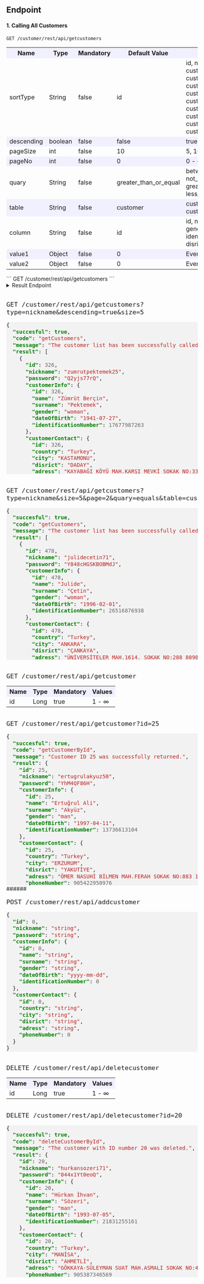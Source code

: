 
## Endpoint
#### 1. Calling All Customers

```
GET /customer/rest/api/getcustomers
```

<sup>
<table>
  <tr style="background-color:#f0f0ff">
    <th>Name</th>
    <th>Type</th>
    <th>Mandatory</th>
    <th>Default Value</th>
    <th>Other Values</th>
  </tr>
  <tr>
    <td>sortType</td>
    <td>String</td>
    <td>false</td>
    <td>id</td>
    <td>id, nickname, customerInfo.name, customerInfo.surname,<br> 
        customerInfo.gender, customerInfo.dateOfBirth,<br>
        customerInfo.identificationNumber, customerContact.country,<br>
        customerContact.city, customerContact.disrict,<br>
        customerContact.adress, customerContact.phoneNumber
        </td>
  </tr>
  <tr style="background-color:#f0f0ff">
    <td>descending</td>
    <td>boolean</td>
    <td>false</td>
    <td>false</td>
    <td>true, false</td>
  </tr>
  <tr>
    <td>pageSize</td>
    <td>int</td>
    <td>false</td>
    <td>10</td>
    <td>5, 10, 25, 50, 100 ...</td>
  </tr>
  <tr style="background-color:#f0f0ff">
    <td>pageNo</td>
    <td>int</td>
    <td>false</td>
    <td>0</td>
    <td>0 - ∞</td>
  </tr>
  <tr>
    <td>quary</td>
    <td>String</td>
    <td>false</td>
    <td>greater_than_or_equal</td>
    <td>between, like, in, equals, not_equals,<br> greater_than_or_equal, less_than_or_equal</td>
  </tr>
  <tr style="background-color:#f0f0ff">
    <td>table</td>
    <td>String</td>
    <td>false</td>
    <td>customer</td>
    <td>customer, customer_information, customer_contact</td>
  </tr>
  <tr>
    <td>column</td>
    <td>String</td>
    <td>false</td>
    <td>id</td>
    <td>id, nickname, name, surname, gender, dateOfBirth,<br>
        identificationNumber, country,city, disrict,adress, phoneNumber
        </td>
  </tr>
  <tr style="background-color:#f0f0ff">
    <td>value1</td>
    <td>Object</td>
    <td>false</td>
    <td>0</td>
    <td>Everything</td>
  </tr>
  <tr>
    <td>value2</td>
    <td>Object</td>
    <td>false</td>
    <td>0</td>
    <td>Everything</td>
  </tr>
</table>
</sup>
```
GET /customer/rest/api/getcustomers
```

<details>
  <summary>
    Result Endpoint
  </summary>
  
```json
{
  "succesful": true,
  "code": "getCustomers",
  "message": "The customer list has been successfully called up.",
  "result": [
    {
      "id": 1,
      "nickname": "yagizaybar65",
      "password": "IsrF16eJ7amxIc2",
      "customerInfo": {
        "id": 1,
        "name": "Yağız Erkân",
        "surname": "Aybar",
        "gender": "man",
        "dateOfBirth": "1970-09-17",
        "identificationNumber": 20781401532
      },
      "customerContact": {
        "id": 1,
        "country": "Turkey",
        "city": "GİRESUN",
        "disrict": "BULANCAK",
        "adress": "AHMETLİ KÖYÜ MAH.MERKEZ MEVKİ SOKAK NO:19 93072 BULANCAK/GİRESUN",
        "phoneNumber": 905456974246
      }
    },
    {
      "id": 2,
      "nickname": "celâleddindaglaroglu20",
      "password": "nBy8n5HCqq7",
      "customerInfo": {
        "id": 2,
        "name": "Celâleddin Asil",
        "surname": "Dağlaroğlu",
        "gender": "man",
        "dateOfBirth": "1989-08-01",
        "identificationNumber": 27255242181
      },
      "customerContact": {
        "id": 2,
        "country": "Turkey",
        "city": "TEKİRDAĞ",
        "disrict": "ÇERKEZKÖY",
        "adress": "GAZİ MUSTAFA KEMALPAŞA MAH.ŞEKER SOKAK NO:717 110896 ÇERKEZKÖY/TEKİRDAĞ",
        "phoneNumber": 905442480200
      }
    },
    {
      "id": 3,
      "nickname": "seybangonultas17",
      "password": "9la33LwmbX",
      "customerInfo": {
        "id": 3,
        "name": "Şeyban Altan",
        "surname": "Gönültaş",
        "gender": "man",
        "dateOfBirth": "1967-11-28",
        "identificationNumber": 17523295028
      },
      "customerContact": {
        "id": 3,
        "country": "Turkey",
        "city": "KONYA",
        "disrict": "SELÇUKLU",
        "adress": "BÜYÜKKAYACIK MAH.ORMANSEVEN SOKAK NO:816 100632 SELÇUKLU/KONYA",
        "phoneNumber": 905421818316
      }
    },
    {
      "id": 4,
      "nickname": "nihataybar42",
      "password": "G39gWvNCQARu",
      "customerInfo": {
        "id": 4,
        "name": "Nihat Cihad",
        "surname": "Aybar",
        "gender": "man",
        "dateOfBirth": "2006-01-21",
        "identificationNumber": 10328328145
      },
      "customerContact": {
        "id": 4,
        "country": "Turkey",
        "city": "MERSİN",
        "disrict": "AKDENİZ",
        "adress": "KARACAİLYAS MAH.2971. SOKAK NO:363 119645 AKDENİZ/MERSİN",
        "phoneNumber": 905456612249
      }
    },
    {
      "id": 5,
      "nickname": "ensarakisik53",
      "password": "sW56afU3F0aCT5N",
      "customerInfo": {
        "id": 5,
        "name": "Ensar Agâh",
        "surname": "Akışık",
        "gender": "man",
        "dateOfBirth": "1997-06-17",
        "identificationNumber": 18390353664
      },
      "customerContact": {
        "id": 5,
        "country": "Turkey",
        "city": "İSTANBUL",
        "disrict": "ADALAR",
        "adress": "KINALIADA MAH.MANASTIRALTI KÜME EVLERİ SOKAK NO:211 95630 ADALAR/İSTANBUL",
        "phoneNumber": 905471484248
      }
    },
    {
      "id": 6,
      "nickname": "samiyildizoglu60",
      "password": "PV4ai8rmI72g8cgJ",
      "customerInfo": {
        "id": 6,
        "name": "Sami Ercan",
        "surname": "Yıldızoğlu",
        "gender": "man",
        "dateOfBirth": "1949-01-16",
        "identificationNumber": 13958337237
      },
      "customerContact": {
        "id": 6,
        "country": "Turkey",
        "city": "İSTANBUL",
        "disrict": "ÜMRANİYE",
        "adress": "ÇAKMAK MAH.MEKAN SOKAK NO:683 96252 ÜMRANİYE/İSTANBUL",
        "phoneNumber": 905453959833
      }
    },
    {
      "id": 7,
      "nickname": "hayalipektemek43",
      "password": "4E2Hsy8rdHx",
      "customerInfo": {
        "id": 7,
        "name": "Hayali Gürkan",
        "surname": "Pektemek",
        "gender": "man",
        "dateOfBirth": "1944-04-07",
        "identificationNumber": 10676447910
      },
      "customerContact": {
        "id": 7,
        "country": "Turkey",
        "city": "İSTANBUL",
        "disrict": "ARNAVUTKÖY",
        "adress": "ANADOLU MAH.GELİBOLU CADDESİ SOKAK NO:560 119236 ARNAVUTKÖY/İSTANBUL",
        "phoneNumber": 905434302266
      }
    },
    {
      "id": 8,
      "nickname": "atalaykocoglu2",
      "password": "8cEqf55s46",
      "customerInfo": {
        "id": 8,
        "name": "Atalay Türkeş",
        "surname": "Koçoğlu",
        "gender": "man",
        "dateOfBirth": "2000-06-23",
        "identificationNumber": 22994273077
      },
      "customerContact": {
        "id": 8,
        "country": "Turkey",
        "city": "İSTANBUL",
        "disrict": "EYÜP",
        "adress": "GÜZELTEPE MAH.YENİ DUVAR SOKAK NO:542 95830 EYÜP/İSTANBUL",
        "phoneNumber": 905371975315
      }
    },
    {
      "id": 9,
      "nickname": "vehbibarbarosoglu7",
      "password": "6lL4m60uc",
      "customerInfo": {
        "id": 9,
        "name": "Vehbi Şihab",
        "surname": "Barbarosoğlu",
        "gender": "man",
        "dateOfBirth": "2008-01-10",
        "identificationNumber": 13604908183
      },
      "customerContact": {
        "id": 9,
        "country": "Turkey",
        "city": "ADANA",
        "disrict": "YÜREĞİR",
        "adress": "ULUBATLI HASAN MAH.3051. SOKAK NO:501 78213 YÜREĞİR/ADANA",
        "phoneNumber": 905364701754
      }
    },
    {
      "id": 10,
      "nickname": "tumerhamzaoglu51",
      "password": "4vv5Xc5jKLRt34H8v",
      "customerInfo": {
        "id": 10,
        "name": "Tümer Özden",
        "surname": "Hamzaoğlu",
        "gender": "man",
        "dateOfBirth": "1957-05-02",
        "identificationNumber": 24087597079
      },
      "customerContact": {
        "id": 10,
        "country": "Turkey",
        "city": "HATAY",
        "disrict": "İSKENDERUN",
        "adress": "NARDÜZÜ-NESLİ MAH.186. SOKAK NO:837 94364 İSKENDERUN/HATAY",
        "phoneNumber": 905515456072
      }
    }
  ]
}
```

</details>



######

<font size="4">

```
GET /customer/rest/api/getcustomers?type=nickname&descending=true&size=5
```
</font> 

<!-- HTML generated using hilite.me -->
<div style="background: #f8f8f8; overflow:auto;width:auto;border-width:.1em .1em .1em .8em;background: #f2f2f2;max-height: 400px;"><pre style="margin: 0; line-height: 125%">{
  <span style="color: #008000; font-weight: bold">&quot;succesful&quot;</span>: <span style="color: #008000; font-weight: bold">true</span>,
  <span style="color: #008000; font-weight: bold">&quot;code&quot;</span>: <span style="color: #BA2121">&quot;getCustomers&quot;</span>,
  <span style="color: #008000; font-weight: bold">&quot;message&quot;</span>: <span style="color: #BA2121">&quot;The customer list has been successfully called up.&quot;</span>,
  <span style="color: #008000; font-weight: bold">&quot;result&quot;</span>: [
    {
      <span style="color: #008000; font-weight: bold">&quot;id&quot;</span>: <span style="color: #666666">326</span>,
      <span style="color: #008000; font-weight: bold">&quot;nickname&quot;</span>: <span style="color: #BA2121">&quot;zumrutpektemek25&quot;</span>,
      <span style="color: #008000; font-weight: bold">&quot;password&quot;</span>: <span style="color: #BA2121">&quot;Q2yjs77rQ&quot;</span>,
      <span style="color: #008000; font-weight: bold">&quot;customerInfo&quot;</span>: {
        <span style="color: #008000; font-weight: bold">&quot;id&quot;</span>: <span style="color: #666666">326</span>,
        <span style="color: #008000; font-weight: bold">&quot;name&quot;</span>: <span style="color: #BA2121">&quot;Zümrüt Berçin&quot;</span>,
        <span style="color: #008000; font-weight: bold">&quot;surname&quot;</span>: <span style="color: #BA2121">&quot;Pektemek&quot;</span>,
        <span style="color: #008000; font-weight: bold">&quot;gender&quot;</span>: <span style="color: #BA2121">&quot;woman&quot;</span>,
        <span style="color: #008000; font-weight: bold">&quot;dateOfBirth&quot;</span>: <span style="color: #BA2121">&quot;1941-07-27&quot;</span>,
        <span style="color: #008000; font-weight: bold">&quot;identificationNumber&quot;</span>: <span style="color: #666666">17677987263</span>
      },
      <span style="color: #008000; font-weight: bold">&quot;customerContact&quot;</span>: {
        <span style="color: #008000; font-weight: bold">&quot;id&quot;</span>: <span style="color: #666666">326</span>,
        <span style="color: #008000; font-weight: bold">&quot;country&quot;</span>: <span style="color: #BA2121">&quot;Turkey&quot;</span>,
        <span style="color: #008000; font-weight: bold">&quot;city&quot;</span>: <span style="color: #BA2121">&quot;KASTAMONU&quot;</span>,
        <span style="color: #008000; font-weight: bold">&quot;disrict&quot;</span>: <span style="color: #BA2121">&quot;DADAY&quot;</span>,
        <span style="color: #008000; font-weight: bold">&quot;adress&quot;</span>: <span style="color: #BA2121">&quot;KAYABAĞI KÖYÜ MAH.KARŞI MEVKİ SOKAK NO:335 98318 DADAY/KASTAMONU&quot;</span>,
        <span style="color: #008000; font-weight: bold">&quot;phoneNumber&quot;</span>: <span style="color: #666666">905458633366</span>
      }
    },
    {
      <span style="color: #008000; font-weight: bold">&quot;id&quot;</span>: <span style="color: #666666">498</span>,
      <span style="color: #008000; font-weight: bold">&quot;nickname&quot;</span>: <span style="color: #BA2121">&quot;zumrutakbulut2&quot;</span>,
      <span style="color: #008000; font-weight: bold">&quot;password&quot;</span>: <span style="color: #BA2121">&quot;T15J53hOVi3470u&quot;</span>,
      <span style="color: #008000; font-weight: bold">&quot;customerInfo&quot;</span>: {
        <span style="color: #008000; font-weight: bold">&quot;id&quot;</span>: <span style="color: #666666">498</span>,
        <span style="color: #008000; font-weight: bold">&quot;name&quot;</span>: <span style="color: #BA2121">&quot;Zümrüt&quot;</span>,
        <span style="color: #008000; font-weight: bold">&quot;surname&quot;</span>: <span style="color: #BA2121">&quot;Akbulut&quot;</span>,
        <span style="color: #008000; font-weight: bold">&quot;gender&quot;</span>: <span style="color: #BA2121">&quot;woman&quot;</span>,
        <span style="color: #008000; font-weight: bold">&quot;dateOfBirth&quot;</span>: <span style="color: #BA2121">&quot;1965-08-19&quot;</span>,
        <span style="color: #008000; font-weight: bold">&quot;identificationNumber&quot;</span>: <span style="color: #666666">24645342730</span>
      },
      <span style="color: #008000; font-weight: bold">&quot;customerContact&quot;</span>: {
        <span style="color: #008000; font-weight: bold">&quot;id&quot;</span>: <span style="color: #666666">498</span>,
        <span style="color: #008000; font-weight: bold">&quot;country&quot;</span>: <span style="color: #BA2121">&quot;Turkey&quot;</span>,
        <span style="color: #008000; font-weight: bold">&quot;city&quot;</span>: <span style="color: #BA2121">&quot;TEKİRDAĞ&quot;</span>,
        <span style="color: #008000; font-weight: bold">&quot;disrict&quot;</span>: <span style="color: #BA2121">&quot;ÇORLU&quot;</span>,
        <span style="color: #008000; font-weight: bold">&quot;adress&quot;</span>: <span style="color: #BA2121">&quot;AHİMEHMET KÖYÜ MAH.13. SOKAK NO:185 110944 ÇORLU/TEKİRDAĞ&quot;</span>,
        <span style="color: #008000; font-weight: bold">&quot;phoneNumber&quot;</span>: <span style="color: #666666">905361588334</span>
      }
    },
    {
      <span style="color: #008000; font-weight: bold">&quot;id&quot;</span>: <span style="color: #666666">442</span>,
      <span style="color: #008000; font-weight: bold">&quot;nickname&quot;</span>: <span style="color: #BA2121">&quot;zuleyhaerberk53&quot;</span>,
      <span style="color: #008000; font-weight: bold">&quot;password&quot;</span>: <span style="color: #BA2121">&quot;HQiGMu2X&quot;</span>,
      <span style="color: #008000; font-weight: bold">&quot;customerInfo&quot;</span>: {
        <span style="color: #008000; font-weight: bold">&quot;id&quot;</span>: <span style="color: #666666">442</span>,
        <span style="color: #008000; font-weight: bold">&quot;name&quot;</span>: <span style="color: #BA2121">&quot;Züleyha&quot;</span>,
        <span style="color: #008000; font-weight: bold">&quot;surname&quot;</span>: <span style="color: #BA2121">&quot;Erberk&quot;</span>,
        <span style="color: #008000; font-weight: bold">&quot;gender&quot;</span>: <span style="color: #BA2121">&quot;woman&quot;</span>,
        <span style="color: #008000; font-weight: bold">&quot;dateOfBirth&quot;</span>: <span style="color: #BA2121">&quot;1997-05-27&quot;</span>,
        <span style="color: #008000; font-weight: bold">&quot;identificationNumber&quot;</span>: <span style="color: #666666">21197941850</span>
      },
      <span style="color: #008000; font-weight: bold">&quot;customerContact&quot;</span>: {
        <span style="color: #008000; font-weight: bold">&quot;id&quot;</span>: <span style="color: #666666">442</span>,
        <span style="color: #008000; font-weight: bold">&quot;country&quot;</span>: <span style="color: #BA2121">&quot;Turkey&quot;</span>,
        <span style="color: #008000; font-weight: bold">&quot;city&quot;</span>: <span style="color: #BA2121">&quot;BALIKESİR&quot;</span>,
        <span style="color: #008000; font-weight: bold">&quot;disrict&quot;</span>: <span style="color: #BA2121">&quot;BALYA&quot;</span>,
        <span style="color: #008000; font-weight: bold">&quot;adress&quot;</span>: <span style="color: #BA2121">&quot;ENVERPAŞA MAH.NALBANT ABDULLAH KANDEMİR SOKAK NO:211 83675 BALYA/BALIKESİR&quot;</span>,
        <span style="color: #008000; font-weight: bold">&quot;phoneNumber&quot;</span>: <span style="color: #666666">905447875840</span>
      }
    },
    {
      <span style="color: #008000; font-weight: bold">&quot;id&quot;</span>: <span style="color: #666666">451</span>,
      <span style="color: #008000; font-weight: bold">&quot;nickname&quot;</span>: <span style="color: #BA2121">&quot;zulalbarbarosoglu73&quot;</span>,
      <span style="color: #008000; font-weight: bold">&quot;password&quot;</span>: <span style="color: #BA2121">&quot;THMUftrA0&quot;</span>,
      <span style="color: #008000; font-weight: bold">&quot;customerInfo&quot;</span>: {
        <span style="color: #008000; font-weight: bold">&quot;id&quot;</span>: <span style="color: #666666">451</span>,
        <span style="color: #008000; font-weight: bold">&quot;name&quot;</span>: <span style="color: #BA2121">&quot;Zülal&quot;</span>,
        <span style="color: #008000; font-weight: bold">&quot;surname&quot;</span>: <span style="color: #BA2121">&quot;Barbarosoğlu&quot;</span>,
        <span style="color: #008000; font-weight: bold">&quot;gender&quot;</span>: <span style="color: #BA2121">&quot;woman&quot;</span>,
        <span style="color: #008000; font-weight: bold">&quot;dateOfBirth&quot;</span>: <span style="color: #BA2121">&quot;2006-06-01&quot;</span>,
        <span style="color: #008000; font-weight: bold">&quot;identificationNumber&quot;</span>: <span style="color: #666666">27927916459</span>
      },
      <span style="color: #008000; font-weight: bold">&quot;customerContact&quot;</span>: {
        <span style="color: #008000; font-weight: bold">&quot;id&quot;</span>: <span style="color: #666666">451</span>,
        <span style="color: #008000; font-weight: bold">&quot;country&quot;</span>: <span style="color: #BA2121">&quot;Turkey&quot;</span>,
        <span style="color: #008000; font-weight: bold">&quot;city&quot;</span>: <span style="color: #BA2121">&quot;İSTANBUL&quot;</span>,
        <span style="color: #008000; font-weight: bold">&quot;disrict&quot;</span>: <span style="color: #BA2121">&quot;GAZİOSMANPAŞA&quot;</span>,
        <span style="color: #008000; font-weight: bold">&quot;adress&quot;</span>: <span style="color: #BA2121">&quot;HÜRRİYET MAH.315. SOKAK NO:696 95968 GAZİOSMANPAŞA/İSTANBUL&quot;</span>,
        <span style="color: #008000; font-weight: bold">&quot;phoneNumber&quot;</span>: <span style="color: #666666">905356944120</span>
      }
    },
    {
      <span style="color: #008000; font-weight: bold">&quot;id&quot;</span>: <span style="color: #666666">372</span>,
      <span style="color: #008000; font-weight: bold">&quot;nickname&quot;</span>: <span style="color: #BA2121">&quot;zubeydekarabocek78&quot;</span>,
      <span style="color: #008000; font-weight: bold">&quot;password&quot;</span>: <span style="color: #BA2121">&quot;4pSr48itf042&quot;</span>,
      <span style="color: #008000; font-weight: bold">&quot;customerInfo&quot;</span>: {
        <span style="color: #008000; font-weight: bold">&quot;id&quot;</span>: <span style="color: #666666">372</span>,
        <span style="color: #008000; font-weight: bold">&quot;name&quot;</span>: <span style="color: #BA2121">&quot;Zübeyde&quot;</span>,
        <span style="color: #008000; font-weight: bold">&quot;surname&quot;</span>: <span style="color: #BA2121">&quot;Karaböcek&quot;</span>,
        <span style="color: #008000; font-weight: bold">&quot;gender&quot;</span>: <span style="color: #BA2121">&quot;woman&quot;</span>,
        <span style="color: #008000; font-weight: bold">&quot;dateOfBirth&quot;</span>: <span style="color: #BA2121">&quot;1979-03-12&quot;</span>,
        <span style="color: #008000; font-weight: bold">&quot;identificationNumber&quot;</span>: <span style="color: #666666">28881181045</span>
      },
      <span style="color: #008000; font-weight: bold">&quot;customerContact&quot;</span>: {
        <span style="color: #008000; font-weight: bold">&quot;id&quot;</span>: <span style="color: #666666">372</span>,
        <span style="color: #008000; font-weight: bold">&quot;country&quot;</span>: <span style="color: #BA2121">&quot;Turkey&quot;</span>,
        <span style="color: #008000; font-weight: bold">&quot;city&quot;</span>: <span style="color: #BA2121">&quot;AFYONKARAHİSAR&quot;</span>,
        <span style="color: #008000; font-weight: bold">&quot;disrict&quot;</span>: <span style="color: #BA2121">&quot;HOCALAR&quot;</span>,
        <span style="color: #008000; font-weight: bold">&quot;adress&quot;</span>: <span style="color: #BA2121">&quot;YEŞİLHİSAR-CUMHURİYET MAH.CİHAN SOKAK NO:161 79640 HOCALAR/AFYONKARAHİSAR&quot;</span>,
        <span style="color: #008000; font-weight: bold">&quot;phoneNumber&quot;</span>: <span style="color: #666666">905348544803</span>
      }
    }
  ]
}
</pre></div>

######

<font size="4">

```
GET /customer/rest/api/getcustomers?type=nickname&size=5&page=2&quary=equals&table=customer_contact&column=city&start_value=ANKARA
```
</font> 

<!-- HTML generated using hilite.me -->
<div style="background: #f8f8f8; overflow:auto;width:auto;border-width:.1em .1em .1em .8em;background: #f2f2f2;max-height: 400px;"><pre style="margin: 0; line-height: 125%">{
  <span style="color: #008000; font-weight: bold">&quot;succesful&quot;</span>: <span style="color: #008000; font-weight: bold">true</span>,
  <span style="color: #008000; font-weight: bold">&quot;code&quot;</span>: <span style="color: #BA2121">&quot;getCustomers&quot;</span>,
  <span style="color: #008000; font-weight: bold">&quot;message&quot;</span>: <span style="color: #BA2121">&quot;The customer list has been successfully called up.&quot;</span>,
  <span style="color: #008000; font-weight: bold">&quot;result&quot;</span>: [
    {
      <span style="color: #008000; font-weight: bold">&quot;id&quot;</span>: <span style="color: #666666">478</span>,
      <span style="color: #008000; font-weight: bold">&quot;nickname&quot;</span>: <span style="color: #BA2121">&quot;julidecetin71&quot;</span>,
      <span style="color: #008000; font-weight: bold">&quot;password&quot;</span>: <span style="color: #BA2121">&quot;Y848cHGSKBOBMdJ&quot;</span>,
      <span style="color: #008000; font-weight: bold">&quot;customerInfo&quot;</span>: {
        <span style="color: #008000; font-weight: bold">&quot;id&quot;</span>: <span style="color: #666666">478</span>,
        <span style="color: #008000; font-weight: bold">&quot;name&quot;</span>: <span style="color: #BA2121">&quot;Julide&quot;</span>,
        <span style="color: #008000; font-weight: bold">&quot;surname&quot;</span>: <span style="color: #BA2121">&quot;Çetin&quot;</span>,
        <span style="color: #008000; font-weight: bold">&quot;gender&quot;</span>: <span style="color: #BA2121">&quot;woman&quot;</span>,
        <span style="color: #008000; font-weight: bold">&quot;dateOfBirth&quot;</span>: <span style="color: #BA2121">&quot;1996-02-01&quot;</span>,
        <span style="color: #008000; font-weight: bold">&quot;identificationNumber&quot;</span>: <span style="color: #666666">26516876938</span>
      },
      <span style="color: #008000; font-weight: bold">&quot;customerContact&quot;</span>: {
        <span style="color: #008000; font-weight: bold">&quot;id&quot;</span>: <span style="color: #666666">478</span>,
        <span style="color: #008000; font-weight: bold">&quot;country&quot;</span>: <span style="color: #BA2121">&quot;Turkey&quot;</span>,
        <span style="color: #008000; font-weight: bold">&quot;city&quot;</span>: <span style="color: #BA2121">&quot;ANKARA&quot;</span>,
        <span style="color: #008000; font-weight: bold">&quot;disrict&quot;</span>: <span style="color: #BA2121">&quot;ÇANKAYA&quot;</span>,
        <span style="color: #008000; font-weight: bold">&quot;adress&quot;</span>: <span style="color: #BA2121">&quot;ÜNİVERSİTELER MAH.1614. SOKAK NO:288 80988 ÇANKAYA/ANKARA&quot;</span>,
        <span style="color: #008000; font-weight: bold">&quot;phoneNumber&quot;</span>: <span style="color: #666666">905391239034</span>
      }
    },
    {
      <span style="color: #008000; font-weight: bold">&quot;id&quot;</span>: <span style="color: #666666">463</span>,
      <span style="color: #008000; font-weight: bold">&quot;nickname&quot;</span>: <span style="color: #BA2121">&quot;julideozkok9&quot;</span>,
      <span style="color: #008000; font-weight: bold">&quot;password&quot;</span>: <span style="color: #BA2121">&quot;EQuVtT7wD9oIUOW&quot;</span>,
      <span style="color: #008000; font-weight: bold">&quot;customerInfo&quot;</span>: {
        <span style="color: #008000; font-weight: bold">&quot;id&quot;</span>: <span style="color: #666666">463</span>,
        <span style="color: #008000; font-weight: bold">&quot;name&quot;</span>: <span style="color: #BA2121">&quot;Julide&quot;</span>,
        <span style="color: #008000; font-weight: bold">&quot;surname&quot;</span>: <span style="color: #BA2121">&quot;Özkök&quot;</span>,
        <span style="color: #008000; font-weight: bold">&quot;gender&quot;</span>: <span style="color: #BA2121">&quot;woman&quot;</span>,
        <span style="color: #008000; font-weight: bold">&quot;dateOfBirth&quot;</span>: <span style="color: #BA2121">&quot;2003-09-28&quot;</span>,
        <span style="color: #008000; font-weight: bold">&quot;identificationNumber&quot;</span>: <span style="color: #666666">23265857397</span>
      },
      <span style="color: #008000; font-weight: bold">&quot;customerContact&quot;</span>: {
        <span style="color: #008000; font-weight: bold">&quot;id&quot;</span>: <span style="color: #666666">463</span>,
        <span style="color: #008000; font-weight: bold">&quot;country&quot;</span>: <span style="color: #BA2121">&quot;Turkey&quot;</span>,
        <span style="color: #008000; font-weight: bold">&quot;city&quot;</span>: <span style="color: #BA2121">&quot;ANKARA&quot;</span>,
        <span style="color: #008000; font-weight: bold">&quot;disrict&quot;</span>: <span style="color: #BA2121">&quot;ETİMESGUT&quot;</span>,
        <span style="color: #008000; font-weight: bold">&quot;adress&quot;</span>: <span style="color: #BA2121">&quot;GÜZELKENT MAH.720. SOKAK NO:362 125556 ETİMESGUT/ANKARA&quot;</span>,
        <span style="color: #008000; font-weight: bold">&quot;phoneNumber&quot;</span>: <span style="color: #666666">905442818001</span>
      }
    },
    {
      <span style="color: #008000; font-weight: bold">&quot;id&quot;</span>: <span style="color: #666666">144</span>,
      <span style="color: #008000; font-weight: bold">&quot;nickname&quot;</span>: <span style="color: #BA2121">&quot;kadirsozeri56&quot;</span>,
      <span style="color: #008000; font-weight: bold">&quot;password&quot;</span>: <span style="color: #BA2121">&quot;Sx2WbXKU6&quot;</span>,
      <span style="color: #008000; font-weight: bold">&quot;customerInfo&quot;</span>: {
        <span style="color: #008000; font-weight: bold">&quot;id&quot;</span>: <span style="color: #666666">144</span>,
        <span style="color: #008000; font-weight: bold">&quot;name&quot;</span>: <span style="color: #BA2121">&quot;Kadir &quot;</span>,
        <span style="color: #008000; font-weight: bold">&quot;surname&quot;</span>: <span style="color: #BA2121">&quot;Sözeri&quot;</span>,
        <span style="color: #008000; font-weight: bold">&quot;gender&quot;</span>: <span style="color: #BA2121">&quot;man&quot;</span>,
        <span style="color: #008000; font-weight: bold">&quot;dateOfBirth&quot;</span>: <span style="color: #BA2121">&quot;1969-06-10&quot;</span>,
        <span style="color: #008000; font-weight: bold">&quot;identificationNumber&quot;</span>: <span style="color: #666666">27229413142</span>
      },
      <span style="color: #008000; font-weight: bold">&quot;customerContact&quot;</span>: {
        <span style="color: #008000; font-weight: bold">&quot;id&quot;</span>: <span style="color: #666666">144</span>,
        <span style="color: #008000; font-weight: bold">&quot;country&quot;</span>: <span style="color: #BA2121">&quot;Turkey&quot;</span>,
        <span style="color: #008000; font-weight: bold">&quot;city&quot;</span>: <span style="color: #BA2121">&quot;ANKARA&quot;</span>,
        <span style="color: #008000; font-weight: bold">&quot;disrict&quot;</span>: <span style="color: #BA2121">&quot;KEÇİÖREN&quot;</span>,
        <span style="color: #008000; font-weight: bold">&quot;adress&quot;</span>: <span style="color: #BA2121">&quot;ESERTEPE MAH.303. SOKAK NO:50 81084 KEÇİÖREN/ANKARA&quot;</span>,
        <span style="color: #008000; font-weight: bold">&quot;phoneNumber&quot;</span>: <span style="color: #666666">905498780620</span>
      }
    },
    {
      <span style="color: #008000; font-weight: bold">&quot;id&quot;</span>: <span style="color: #666666">455</span>,
      <span style="color: #008000; font-weight: bold">&quot;nickname&quot;</span>: <span style="color: #BA2121">&quot;nazanbasoglu78&quot;</span>,
      <span style="color: #008000; font-weight: bold">&quot;password&quot;</span>: <span style="color: #BA2121">&quot;l7HpO3y0V&quot;</span>,
      <span style="color: #008000; font-weight: bold">&quot;customerInfo&quot;</span>: {
        <span style="color: #008000; font-weight: bold">&quot;id&quot;</span>: <span style="color: #666666">455</span>,
        <span style="color: #008000; font-weight: bold">&quot;name&quot;</span>: <span style="color: #BA2121">&quot;Nazan&quot;</span>,
        <span style="color: #008000; font-weight: bold">&quot;surname&quot;</span>: <span style="color: #BA2121">&quot;Başoğlu&quot;</span>,
        <span style="color: #008000; font-weight: bold">&quot;gender&quot;</span>: <span style="color: #BA2121">&quot;woman&quot;</span>,
        <span style="color: #008000; font-weight: bold">&quot;dateOfBirth&quot;</span>: <span style="color: #BA2121">&quot;1975-04-20&quot;</span>,
        <span style="color: #008000; font-weight: bold">&quot;identificationNumber&quot;</span>: <span style="color: #666666">28895114221</span>
      },
      <span style="color: #008000; font-weight: bold">&quot;customerContact&quot;</span>: {
        <span style="color: #008000; font-weight: bold">&quot;id&quot;</span>: <span style="color: #666666">455</span>,
        <span style="color: #008000; font-weight: bold">&quot;country&quot;</span>: <span style="color: #BA2121">&quot;Turkey&quot;</span>,
        <span style="color: #008000; font-weight: bold">&quot;city&quot;</span>: <span style="color: #BA2121">&quot;ANKARA&quot;</span>,
        <span style="color: #008000; font-weight: bold">&quot;disrict&quot;</span>: <span style="color: #BA2121">&quot;ALTINDAĞ&quot;</span>,
        <span style="color: #008000; font-weight: bold">&quot;adress&quot;</span>: <span style="color: #BA2121">&quot;ALEMDAĞ MAH.1042/1 SOKAK NO:799 80827 ALTINDAĞ/ANKARA&quot;</span>,
        <span style="color: #008000; font-weight: bold">&quot;phoneNumber&quot;</span>: <span style="color: #666666">905377225829</span>
      }
    },
    {
      <span style="color: #008000; font-weight: bold">&quot;id&quot;</span>: <span style="color: #666666">170</span>,
      <span style="color: #008000; font-weight: bold">&quot;nickname&quot;</span>: <span style="color: #BA2121">&quot;necibbademci36&quot;</span>,
      <span style="color: #008000; font-weight: bold">&quot;password&quot;</span>: <span style="color: #BA2121">&quot;y3CUlL5BfXeRIBOW&quot;</span>,
      <span style="color: #008000; font-weight: bold">&quot;customerInfo&quot;</span>: {
        <span style="color: #008000; font-weight: bold">&quot;id&quot;</span>: <span style="color: #666666">170</span>,
        <span style="color: #008000; font-weight: bold">&quot;name&quot;</span>: <span style="color: #BA2121">&quot;Necib &quot;</span>,
        <span style="color: #008000; font-weight: bold">&quot;surname&quot;</span>: <span style="color: #BA2121">&quot;Bademci&quot;</span>,
        <span style="color: #008000; font-weight: bold">&quot;gender&quot;</span>: <span style="color: #BA2121">&quot;man&quot;</span>,
        <span style="color: #008000; font-weight: bold">&quot;dateOfBirth&quot;</span>: <span style="color: #BA2121">&quot;1958-09-17&quot;</span>,
        <span style="color: #008000; font-weight: bold">&quot;identificationNumber&quot;</span>: <span style="color: #666666">11746434403</span>
      },
      <span style="color: #008000; font-weight: bold">&quot;customerContact&quot;</span>: {
        <span style="color: #008000; font-weight: bold">&quot;id&quot;</span>: <span style="color: #666666">170</span>,
        <span style="color: #008000; font-weight: bold">&quot;country&quot;</span>: <span style="color: #BA2121">&quot;Turkey&quot;</span>,
        <span style="color: #008000; font-weight: bold">&quot;city&quot;</span>: <span style="color: #BA2121">&quot;ANKARA&quot;</span>,
        <span style="color: #008000; font-weight: bold">&quot;disrict&quot;</span>: <span style="color: #BA2121">&quot;KIZILCAHAMAM&quot;</span>,
        <span style="color: #008000; font-weight: bold">&quot;adress&quot;</span>: <span style="color: #BA2121">&quot;GÜNEYSARAY KÖYÜ MAH.KÖYÜN KENDİSİ SOKAK NO:895 123962 KIZILCAHAMAM/ANKARA&quot;</span>,
        <span style="color: #008000; font-weight: bold">&quot;phoneNumber&quot;</span>: <span style="color: #666666">905387578561</span>
      }
    }
  ]
}
</pre></div>

######

<font size="4">

```
GET /customer/rest/api/getcustomer
```
</font>

<font size="2">

<table>
  <tr style="background-color:#f0f0ff">
    <th>Name</th>
    <th>Type</th>
    <th>Mandatory</th>
    <th>Values</th>
  </tr>
  <tr>
    <td>id</td>
    <td>Long</td>
    <td>true</td>
    <td>1 - ∞</td>
  </tr>
  
</table>

</font>
 
######

<font size="4">

```
GET /customer/rest/api/getcustomer?id=25
```
</font>

<!-- HTML generated using hilite.me -->
<div style="background: #f8f8f8; overflow:auto;width:auto;border-width:.1em .1em .1em .8em;background: #f2f2f2;max-height: 400px;"><pre style="margin: 0; line-height: 125%">{
  <span style="color: #008000; font-weight: bold">&quot;succesful&quot;</span>: <span style="color: #008000; font-weight: bold">true</span>,
  <span style="color: #008000; font-weight: bold">&quot;code&quot;</span>: <span style="color: #BA2121">&quot;getCustomerById&quot;</span>,
  <span style="color: #008000; font-weight: bold">&quot;message&quot;</span>: <span style="color: #BA2121">&quot;Customer ID 25 was successfully returned.&quot;</span>,
  <span style="color: #008000; font-weight: bold">&quot;result&quot;</span>: {
    <span style="color: #008000; font-weight: bold">&quot;id&quot;</span>: <span style="color: #666666">25</span>,
    <span style="color: #008000; font-weight: bold">&quot;nickname&quot;</span>: <span style="color: #BA2121">&quot;ertugrulakyuz50&quot;</span>,
    <span style="color: #008000; font-weight: bold">&quot;password&quot;</span>: <span style="color: #BA2121">&quot;YhM4QF86H&quot;</span>,
    <span style="color: #008000; font-weight: bold">&quot;customerInfo&quot;</span>: {
      <span style="color: #008000; font-weight: bold">&quot;id&quot;</span>: <span style="color: #666666">25</span>,
      <span style="color: #008000; font-weight: bold">&quot;name&quot;</span>: <span style="color: #BA2121">&quot;Ertuğrul Ali&quot;</span>,
      <span style="color: #008000; font-weight: bold">&quot;surname&quot;</span>: <span style="color: #BA2121">&quot;Akyüz&quot;</span>,
      <span style="color: #008000; font-weight: bold">&quot;gender&quot;</span>: <span style="color: #BA2121">&quot;man&quot;</span>,
      <span style="color: #008000; font-weight: bold">&quot;dateOfBirth&quot;</span>: <span style="color: #BA2121">&quot;1997-04-11&quot;</span>,
      <span style="color: #008000; font-weight: bold">&quot;identificationNumber&quot;</span>: <span style="color: #666666">13736613104</span>
    },
    <span style="color: #008000; font-weight: bold">&quot;customerContact&quot;</span>: {
      <span style="color: #008000; font-weight: bold">&quot;id&quot;</span>: <span style="color: #666666">25</span>,
      <span style="color: #008000; font-weight: bold">&quot;country&quot;</span>: <span style="color: #BA2121">&quot;Turkey&quot;</span>,
      <span style="color: #008000; font-weight: bold">&quot;city&quot;</span>: <span style="color: #BA2121">&quot;ERZURUM&quot;</span>,
      <span style="color: #008000; font-weight: bold">&quot;disrict&quot;</span>: <span style="color: #BA2121">&quot;YAKUTİYE&quot;</span>,
      <span style="color: #008000; font-weight: bold">&quot;adress&quot;</span>: <span style="color: #BA2121">&quot;ÖMER NASUHİ BİLMEN MAH.FERAH SOKAK NO:883 119134 YAKUTİYE/ERZURUM&quot;</span>,
      <span style="color: #008000; font-weight: bold">&quot;phoneNumber&quot;</span>: <span style="color: #666666">905422950976</span>
    }
  }
}
</pre></div>
######

<font size="4">

```
POST /customer/rest/api/addcustomer
```
</font>

<!-- HTML generated using hilite.me -->
<div style="background: #f8f8f8; overflow:auto;width:auto;border-width:.1em .1em .1em .8em;background: #f2f2f2;max-height: 400px;"><pre style="margin: 0; line-height: 125%">{
  <span style="color: #008000; font-weight: bold">&quot;id&quot;</span>: <span style="color: #666666">0</span>,
  <span style="color: #008000; font-weight: bold">&quot;nickname&quot;</span>: <span style="color: #BA2121">&quot;string&quot;</span>,
  <span style="color: #008000; font-weight: bold">&quot;password&quot;</span>: <span style="color: #BA2121">&quot;string&quot;</span>,
  <span style="color: #008000; font-weight: bold">&quot;customerInfo&quot;</span>: {
    <span style="color: #008000; font-weight: bold">&quot;id&quot;</span>: <span style="color: #666666">0</span>,
    <span style="color: #008000; font-weight: bold">&quot;name&quot;</span>: <span style="color: #BA2121">&quot;string&quot;</span>,
    <span style="color: #008000; font-weight: bold">&quot;surname&quot;</span>: <span style="color: #BA2121">&quot;string&quot;</span>,
    <span style="color: #008000; font-weight: bold">&quot;gender&quot;</span>: <span style="color: #BA2121">&quot;string&quot;</span>,
    <span style="color: #008000; font-weight: bold">&quot;dateOfBirth&quot;</span>: <span style="color: #BA2121">&quot;yyyy-mm-dd&quot;</span>,
    <span style="color: #008000; font-weight: bold">&quot;identificationNumber&quot;</span>: <span style="color: #666666">0</span>
  },
  <span style="color: #008000; font-weight: bold">&quot;customerContact&quot;</span>: {
    <span style="color: #008000; font-weight: bold">&quot;id&quot;</span>: <span style="color: #666666">0</span>,
    <span style="color: #008000; font-weight: bold">&quot;country&quot;</span>: <span style="color: #BA2121">&quot;string&quot;</span>,
    <span style="color: #008000; font-weight: bold">&quot;city&quot;</span>: <span style="color: #BA2121">&quot;string&quot;</span>,
    <span style="color: #008000; font-weight: bold">&quot;disrict&quot;</span>: <span style="color: #BA2121">&quot;string&quot;</span>,
    <span style="color: #008000; font-weight: bold">&quot;adress&quot;</span>: <span style="color: #BA2121">&quot;string&quot;</span>,
    <span style="color: #008000; font-weight: bold">&quot;phoneNumber&quot;</span>: <span style="color: #666666">0</span>
  }
}
</pre></div>

######

<font size="4">

```
DELETE /customer/rest/api/deletecustomer
```
</font>

<font size="2">

<table>
  <tr style="background-color:#f0f0ff">
    <th>Name</th>
    <th>Type</th>
    <th>Mandatory</th>
    <th>Values</th>
  </tr>
  <tr>
    <td>id</td>
    <td>Long</td>
    <td>true</td>
    <td>1 - ∞</td>
  </tr>
  
</table>

</font>
 
######

<font size="4">

```
DELETE /customer/rest/api/deletecustomer?id=20
```
</font>



<!-- HTML generated using hilite.me -->
<div style="background: #f8f8f8; overflow:auto;width:auto;border-width:.1em .1em .1em .8em;background: #f2f2f2;max-height: 400px;"><pre style="margin: 0; line-height: 125%">{
  <span style="color: #008000; font-weight: bold">&quot;succesful&quot;</span>: <span style="color: #008000; font-weight: bold">true</span>,
  <span style="color: #008000; font-weight: bold">&quot;code&quot;</span>: <span style="color: #BA2121">&quot;deleteCustomerById&quot;</span>,
  <span style="color: #008000; font-weight: bold">&quot;message&quot;</span>: <span style="color: #BA2121">&quot;The customer with ID number 20 was deleted.&quot;</span>,
  <span style="color: #008000; font-weight: bold">&quot;result&quot;</span>: {
    <span style="color: #008000; font-weight: bold">&quot;id&quot;</span>: <span style="color: #666666">20</span>,
    <span style="color: #008000; font-weight: bold">&quot;nickname&quot;</span>: <span style="color: #BA2121">&quot;hurkansozeri71&quot;</span>,
    <span style="color: #008000; font-weight: bold">&quot;password&quot;</span>: <span style="color: #BA2121">&quot;044x1Yt0eoQ&quot;</span>,
    <span style="color: #008000; font-weight: bold">&quot;customerInfo&quot;</span>: {
      <span style="color: #008000; font-weight: bold">&quot;id&quot;</span>: <span style="color: #666666">20</span>,
      <span style="color: #008000; font-weight: bold">&quot;name&quot;</span>: <span style="color: #BA2121">&quot;Hürkan İhvan&quot;</span>,
      <span style="color: #008000; font-weight: bold">&quot;surname&quot;</span>: <span style="color: #BA2121">&quot;Sözeri&quot;</span>,
      <span style="color: #008000; font-weight: bold">&quot;gender&quot;</span>: <span style="color: #BA2121">&quot;man&quot;</span>,
      <span style="color: #008000; font-weight: bold">&quot;dateOfBirth&quot;</span>: <span style="color: #BA2121">&quot;1993-07-05&quot;</span>,
      <span style="color: #008000; font-weight: bold">&quot;identificationNumber&quot;</span>: <span style="color: #666666">21831255161</span>
    },
    <span style="color: #008000; font-weight: bold">&quot;customerContact&quot;</span>: {
      <span style="color: #008000; font-weight: bold">&quot;id&quot;</span>: <span style="color: #666666">20</span>,
      <span style="color: #008000; font-weight: bold">&quot;country&quot;</span>: <span style="color: #BA2121">&quot;Turkey&quot;</span>,
      <span style="color: #008000; font-weight: bold">&quot;city&quot;</span>: <span style="color: #BA2121">&quot;MANİSA&quot;</span>,
      <span style="color: #008000; font-weight: bold">&quot;disrict&quot;</span>: <span style="color: #BA2121">&quot;AHMETLİ&quot;</span>,
      <span style="color: #008000; font-weight: bold">&quot;adress&quot;</span>: <span style="color: #BA2121">&quot;GÖKKAYA-SÜLEYMAN SUAT MAH.ASMALI SOKAK NO:447 103100 AHMETLİ/MANİSA&quot;</span>,
      <span style="color: #008000; font-weight: bold">&quot;phoneNumber&quot;</span>: <span style="color: #666666">905387346569</span>
    }
  }
}
</pre></div>
